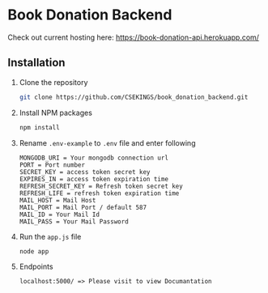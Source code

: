 # Book Donation Backend

Check out current hosting here: https://book-donation-api.herokuapp.com/

## Installation

1. Clone the repository

   ```sh
   git clone https://github.com/CSEKINGS/book_donation_backend.git
   ```

2. Install NPM packages

   ```sh
   npm install
   ```

3. Rename `.env-example` to `.env` file and enter following

   ```env
   MONGODB_URI = Your mongodb connection url
   PORT = Port number
   SECRET_KEY = access token secret key 
   EXPIRES_IN = access token expiration time
   REFRESH_SECRET_KEY = Refresh token secret key
   REFRESH_LIFE = refresh token expiration time 
   MAIL_HOST = Mail Host
   MAIL_PORT = Mail Port / default 587
   MAIL_ID = Your Mail Id
   MAIL_PASS = Your Mail Password
   ```

4. Run the `app.js` file

   ```sh
   node app
   ```

5. Endpoints

   ```http
   localhost:5000/ => Please visit to view Documantation


   ```
